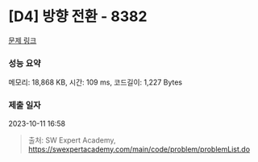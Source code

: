 # [D4] 방향 전환 - 8382 

[문제 링크](https://swexpertacademy.com/main/code/problem/problemDetail.do?contestProbId=AWyNQrCahHcDFAVP) 

### 성능 요약

메모리: 18,868 KB, 시간: 109 ms, 코드길이: 1,227 Bytes

### 제출 일자

2023-10-11 16:58



> 출처: SW Expert Academy, https://swexpertacademy.com/main/code/problem/problemList.do